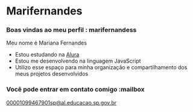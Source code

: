 # Marifernandes
### Boas vindas ao meu perfil : marifernandess

Meu nome é Mariana Fernandes

- Estou estudando na [Alura](https://www.alura.com.br)
- Estou me desenvolvendo na linguagem JavaScript
- Utilizo esse espaço para minha organização e compartilhamento dos meus projetos desenvolvidos

### Você pode entrar em contato comigo :mailbox

00001099467901sp@al.educacao.sp.gov.br
